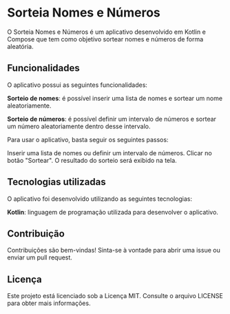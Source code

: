 # Sorteia Nomes e Números
O Sorteia Nomes e Números é um aplicativo desenvolvido em Kotlin e Compose que tem como objetivo sortear nomes e números de forma aleatória.

## Funcionalidades
O aplicativo possui as seguintes funcionalidades:

**Sorteio de nomes**: é possível inserir uma lista de nomes e sortear um nome aleatoriamente.

**Sorteio de números**: é possível definir um intervalo de números e sortear um número aleatoriamente dentro desse intervalo.

Para usar o aplicativo, basta seguir os seguintes passos:

Inserir uma lista de nomes ou definir um intervalo de números.
Clicar no botão "Sortear".
O resultado do sorteio será exibido na tela.
## Tecnologias utilizadas
O aplicativo foi desenvolvido utilizando as seguintes tecnologias:

**Kotlin**: linguagem de programação utilizada para desenvolver o aplicativo.

## Contribuição
Contribuições são bem-vindas! Sinta-se à vontade para abrir uma issue ou enviar um pull request.

## Licença
Este projeto está licenciado sob a Licença MIT. Consulte o arquivo LICENSE para obter mais informações.
